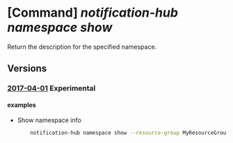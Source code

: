 # [Command] _notification-hub namespace show_

Return the description for the specified namespace.

## Versions

### [2017-04-01](/Resources/mgmt-plane/L3N1YnNjcmlwdGlvbnMve30vcmVzb3VyY2Vncm91cHMve30vcHJvdmlkZXJzL21pY3Jvc29mdC5ub3RpZmljYXRpb25odWJzL25hbWVzcGFjZXMve30=/2017-04-01.xml) **Experimental**

<!-- mgmt-plane /subscriptions/{}/resourcegroups/{}/providers/microsoft.notificationhubs/namespaces/{} 2017-04-01 -->

#### examples

- Show namespace info
    ```bash
        notification-hub namespace show --resource-group MyResourceGroup --name  my-namespace
    ```

